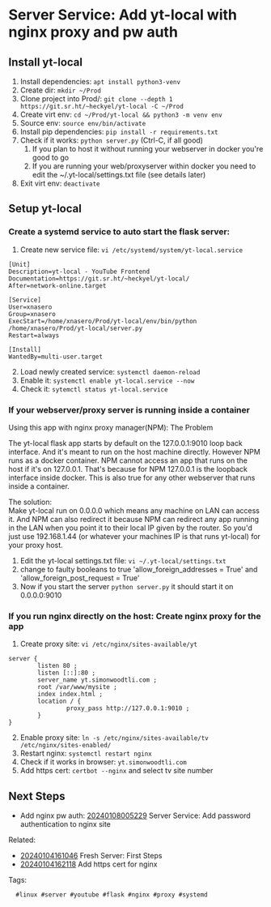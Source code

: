 # Server Service: Add yt-local with nginx proxy and pw auth

## Install yt-local

1. Install dependencies: `apt install python3-venv`
1. Create dir: `mkdir ~/Prod`
1. Clone project into Prod/: `git clone --depth 1 https://git.sr.ht/~heckyel/yt-local -C ~/Prod`
1. Create virt env: `cd ~/Prod/yt-local && python3 -m venv env`
1. Source env: `source env/bin/activate`
1. Install pip dependencies: `pip install -r requirements.txt`
1. Check if it works: `python server.py` (Ctrl-C, if all good)
    1. If you plan to host it without running your webserver in docker you're good to go
    1. If you are running your web/proxyserver within docker you need to edit the ~/.yt-local/settings.txt file (see details later)
1. Exit virt env: `deactivate`

## Setup yt-local

### Create a systemd service to auto start the flask server:

1. Create new service file: `vi /etc/systemd/system/yt-local.service`

```
[Unit]
Description=yt-local - YouTube Frontend
Documentation=https://git.sr.ht/~heckyel/yt-local/
After=network-online.target

[Service]
User=xnasero
Group=xnasero
ExecStart=/home/xnasero/Prod/yt-local/env/bin/python /home/xnasero/Prod/yt-local/server.py
Restart=always

[Install]
WantedBy=multi-user.target
```

2. Load newly created service: `systemctl daemon-reload`
2. Enable it: `systemctl enable yt-local.service --now`
2. Check it: `sytemctl status yt-local.service`

### If your webserver/proxy server is running inside a container

Using this app with nginx proxy manager(NPM): The Problem

The yt-local flask app starts by default on the 127.0.0.1:9010 loop back
interface. And it's meant to run on the host machine directly. However NPM runs
as a docker container. NPM cannot access an app that runs on the host if it's
on 127.0.0.1. That's because for NPM 127.0.0.1 is the loopback interface inside
docker. This is also true for any other webserver that runs inside a container.

The solution:  
Make yt-local run on 0.0.0.0 which means any machine on LAN can access it. And
NPM can also redirect it because NPM can redirect any app running in the LAN
when you point it to their local IP given by the router. So you'd just use
192.168.1.44 (or whatever your machines IP is that runs yt-local) for your
proxy host.

1. Edit the yt-local settings.txt file: `vi ~/.yt-local/settings.txt` 
1. change to faulty booleans to true 'allow_foreign_addresses = True' and 'allow_foreign_post_request = True'
1. Now if you start the server `python server.py` it should start it on 0.0.0.0:9010

### If you run nginx directly on the host: Create nginx proxy for the app

1. Create proxy site: `vi /etc/nginx/sites-available/yt`

```
server {
        listen 80 ;
        listen [::]:80 ;
        server_name yt.simonwoodtli.com ;
        root /var/www/mysite ;
        index index.html ;
        location / {
                proxy_pass http://127.0.0.1:9010 ;
        }
}
```

2. Enable proxy site: `ln -s /etc/nginx/sites-available/tv /etc/nginx/sites-enabled/`
2. Restart nginx: `systemctl restart nginx`
2. Check if it works in browser: `yt.simonwoodtli.com`
2. Add https cert: `certbot --nginx` and select tv site number

## Next Steps

* Add nginx pw auth: [20240108005229](/20240108005229/) Server Service: Add password authentication to nginx site

Related:

* [20240104161046](/20240104161046/) Fresh Server: First Steps
* [20240104162118](/20240104162118/) Add https cert for nginx

Tags:

      #linux #server #youtube #flask #nginx #proxy #systemd
